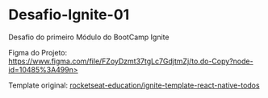 # Desafio-Ignite-01
Desafio do primeiro Módulo do BootCamp Ignite

Figma do Projeto:
https://www.figma.com/file/FZoyDzmt37tgLc7GdjtmZj/to.do-Copy?node-id=10485%3A499n>

Template original:
[rocketseat-education/ignite-template-react-native-todos](https://github.com/rocketseat-education/ignite-template-react-native-todos)
